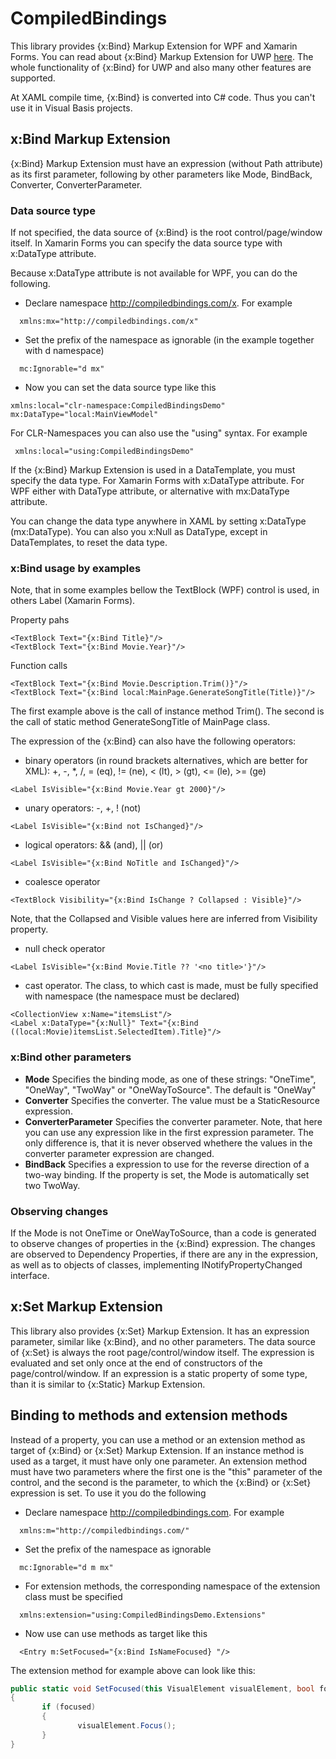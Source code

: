 # CompiledBindings

This library provides {x:Bind} Markup Extension for WPF and Xamarin Forms. You can read about {x:Bind} Markup Extension for UWP [here](https://docs.microsoft.com/en-us/windows/uwp/xaml-platform/x-bind-markup-extension). The whole functionality of {x:Bind} for UWP and also many other features are supported.

At XAML compile time, {x:Bind} is converted into C# code. Thus you can't use it in Visual Basis projects.

## x:Bind Markup Extension

{x:Bind} Markup Extension must have an expression (without Path attribute) as its first parameter, following by other parameters like Mode, BindBack, Converter, ConverterParameter.

### Data source type

If not specified, the data source of {x:Bind} is the root control/page/window itself. In Xamarin Forms you can specify the data source type with x:DataType attribute.

Because x:DataType attribute is not available for WPF, you can do the following.
- Declare namespace http://compiledbindings.com/x.  For example
```xaml
  xmlns:mx="http://compiledbindings.com/x"
```
- Set the prefix of the namespace as ignorable (in the example together with d namespace)
```xaml
  mc:Ignorable="d mx"
  ```
  - Now you can set the data source type like this
  ```xaml
  xmlns:local="clr-namespace:CompiledBindingsDemo"
  mx:DataType="local:MainViewModel"
  ```
For CLR-Namespaces you can also use the "using" syntax. For example
 ```xaml
  xmlns:local="using:CompiledBindingsDemo"
  ```

If the {x:Bind} Markup Extension is used in a DataTemplate, you must specify the data type. For Xamarin Forms with x:DataType attribute. For WPF either with DataType attribute, or alternative with mx:DataType attribute.

You can change the data type anywhere in XAML by setting x:DataType (mx:DataType). You can also you x:Null as DataType, except in DataTemplates, to reset the data type.

### x:Bind usage by examples

Note, that in some examples bellow the TextBlock (WPF) control is used, in others Label (Xamarin Forms).

Property pahs
 ```xaml
<TextBlock Text="{x:Bind Title}"/>
<TextBlock Text="{x:Bind Movie.Year}"/>
 ```
 
 Function calls
 ```xaml
<TextBlock Text="{x:Bind Movie.Description.Trim()}"/>
<TextBlock Text="{x:Bind local:MainPage.GenerateSongTitle(Title)}"/>
 ```
 
 The first example above is the call of instance method Trim(). The second is the call of static method GenerateSongTitle of MainPage class.
 
 The expression of the {x:Bind} can also have the following operators:
 - binary operators (in round brackets alternatives, which are better for XML): +, -, \*, /, = (eq), != (ne), < (lt), > (gt), <= (le), >= (ge) 
  ```xaml
<Label IsVisible="{x:Bind Movie.Year gt 2000}"/>
 ```
 
  - unary operators: -, +, ! (not)
 ```xaml
<Label IsVisible="{x:Bind not IsChanged}"/>
 ```
  - logical operators: && (and), || (or)
 ```xaml
<Label IsVisible="{x:Bind NoTitle and IsChanged}"/>
 ```
 - coalesce operator
 ```xaml
<TextBlock Visibility="{x:Bind IsChange ? Collapsed : Visible}"/>
 ```
Note, that the Collapsed and Visible values here are inferred from Visibility property.

 - null check operator
 ```xaml
<Label IsVisible="{x:Bind Movie.Title ?? '<no title>'}"/>
 ```
 
 - cast operator. The class, to which cast is made, must be fully specified with namespace (the namespace must be declared)
 ```xaml
<CollectionView x:Name="itemsList"/>
<Label x:DataType="{x:Null}" Text="{x:Bind ((local:Movie)itemsList.SelectedItem).Title}"/>
 ```

### x:Bind other parameters

- **Mode** Specifies the binding mode, as one of these strings: "OneTime", "OneWay", "TwoWay" or "OneWayToSource". The default is "OneWay" 
- **Converter** Specifies the converter. The value must be a StaticResource expression.
- **ConverterParameter** Specifies the converter parameter. Note, that here you can use any expression like in the first expression parameter. The only difference is, that it is never observed whethere the values in the converter parameter expression are changed.
- **BindBack** Specifies a expression to use for the reverse direction of a two-way binding. If the property is set, the Mode is automatically set two TwoWay.

### Observing changes

If the Mode is not OneTime or OneWayToSource, than a code is generated to observe changes of properties in the {x:Bind} expression. The changes are observed to Dependency Properties, if there are any in the expression, as well as to objects of classes, implementing INotifyPropertyChanged interface.

## x:Set Markup Extension

This library also provides {x:Set} Markup Extension. It has an expression parameter, similar like {x:Bind}, and no other parameters. The data source of {x:Set} is always the root page/control/window itself. The expression is evaluated and set only once at the end of constructors of the page/control/window. If an expression is a static property of some type, than it is similar to {x:Static} Markup Extension.

## Binding to methods and extension methods

Instead of a property, you can use a method or an extension method as target of {x:Bind} or {x:Set} Markup Extension. If an instance method is used as a target, it must have only one parameter. An extension method must have two parameters where the first one is the "this" parameter of the control, and the second is the parameter, to which the {x:Bind} or {x:Set} expression is set. To use it you do the following

- Declare namespace http://compiledbindings.com.  For example
```xaml
  xmlns:m="http://compiledbindings.com/"
```
- Set the prefix of the namespace as ignorable
```xaml
  mc:Ignorable="d m mx"
  ```
  - For extension methods, the corresponding namespace of the extension class must be specified
```xaml
  xmlns:extension="using:CompiledBindingsDemo.Extensions"
  ```
  - Now use can use methods as target like this
```xaml
  <Entry m:SetFocused="{x:Bind IsNameFocused} "/>
  ```
  
The extension method for example above can look like this:
 ```c#
public static void SetFocused(this VisualElement visualElement, bool focused)
{
		if (focused)
		{
				visualElement.Focus();
		}
}
``` 
  
